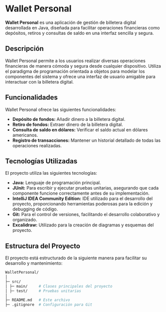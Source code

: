 # Wallet Personal

**Wallet Personal** es una aplicación de gestión de billetera digital desarrollada en Java, diseñada para facilitar operaciones financieras como depósitos, retiros y consultas de saldo en una interfaz sencilla y segura.

## Descripción
Wallet Personal permite a los usuarios realizar diversas operaciones financieras de manera cómoda y segura desde cualquier dispositivo. Utiliza el paradigma de programación orientada a objetos para modelar los componentes del sistema y ofrece una interfaz de usuario amigable para interactuar con la billetera digital.

## Funcionalidades
Wallet Personal ofrece las siguientes funcionalidades:
- **Depósito de fondos:** Añadir dinero a la billetera digital.
- **Retiro de fondos:** Extraer dinero de la billetera digital.
- **Consulta de saldo en dólares:** Verificar el saldo actual en dólares americanos.
- **Registro de transacciones:** Mantener un historial detallado de todas las operaciones realizadas.

## Tecnologías Utilizadas
El proyecto utiliza las siguientes tecnologías:
- **Java:** Lenguaje de programación principal.
- **JUnit:** Para escribir y ejecutar pruebas unitarias, asegurando que cada componente funcione correctamente antes de su implementación.
- **IntelliJ IDEA Community Edition:** IDE utilizado para el desarrollo del proyecto, proporcionando herramientas poderosas para la edición y debugging de código.
- **Git:** Para el control de versiones, facilitando el desarrollo colaborativo y organizado.
- **Excalidraw:** Utilizado para la creación de diagramas y esquemas del proyecto.

## Estructura del Proyecto
El proyecto está estructurado de la siguiente manera para facilitar su desarrollo y mantenimiento:

```bash
WalletPersonal/
│
├─ src/
│ ├─ main/     # Clases principales del proyecto
│ ├─ test/     # Pruebas unitarias
│
├─ README.md   # Este archivo
├─ .gitignore  # Configuración para Git
